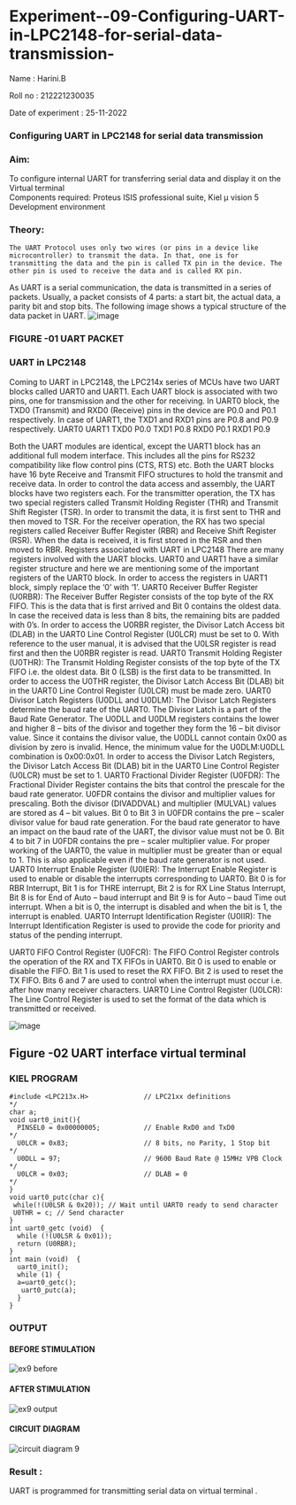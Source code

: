 # Experiment--09-Configuring-UART-in-LPC2148-for-serial-data-transmission-

Name :	Harini.B

Roll no : 212221230035

Date of experiment : 25-11-2022

### Configuring UART in LPC2148 for serial data transmission 

### Aim: 
To configure internal UART for transferring serial data and display it on the Virtual terminal  
Components required: Proteus ISIS professional suite, Kiel μ vision 5 Development environment 
### Theory: 
	The UART Protocol uses only two wires (or pins in a device like microcontroller) to transmit the data. In that, one is for transmitting the data and the pin is called TX pin in the device. The other pin is used to receive the data and is called RX pin.
As UART is a serial communication, the data is transmitted in a series of packets. Usually, a packet consists of 4 parts: a start bit, the actual data, a parity bit and stop bits. The following image shows a typical structure of the data packet in UART.
![image](https://user-images.githubusercontent.com/36288975/203727146-383ce4b4-677b-44c3-bb13-a9e203950760.png)
### FIGURE -01 UART PACKET 


### UART in LPC2148
Coming to UART in LPC2148, the LPC214x series of MCUs have two UART blocks called UART0 and UART1. Each UART block is associated with two pins, one for transmission and the other for receiving.
In UART0 block, the TXD0 (Transmit) and RXD0 (Receive) pins in the device are P0.0 and P0.1 respectively. In case of UART1, the TXD1 and RXD1 pins are P0.8 and P0.9 respectively.
UART0	UART1
TXD0	P0.0	TXD1	P0.8
RXD0	P0.1	RXD1	P0.9


Both the UART modules are identical, except the UART1 block has an additional full modem interface. This includes all the pins for RS232 compatibility like flow control pins (CTS, RTS) etc.
Both the UART blocks have 16 byte Receive and Transmit FIFO structures to hold the transmit and receive data. In order to control the data access and assembly, the UART blocks have two registers each.
For the transmitter operation, the TX has two special registers called Transmit Holding Register (THR) and Transmit Shift Register (TSR). In order to transmit the data, it is first sent to THR and then moved to TSR.
For the receiver operation, the RX has two special registers called Receiver Buffer Register (RBR) and Receive Shift Register (RSR). When the data is received, it is first stored in the RSR and then moved to RBR.
Registers associated with UART in LPC2148
There are many registers involved with the UART blocks. UART0 and UART1 have a similar register structure and here we are mentioning some of the important registers of the UART0 block. In order to access the registers in UART1 block, simply replace the ‘0’ with ‘1’.
UART0 Receiver Buffer Register (U0RBR): The Receiver Buffer Register consists of the top byte of the RX FIFO. This is the data that is first arrived and Bit 0 contains the oldest data. In case the received data is less than 8 bits, the remaining bits are padded with 0’s. In order to access the U0RBR register, the Divisor Latch Access bit (DLAB) in the UART0 Line Control Register (U0LCR) must be set to 0. With reference to the user manual, it is advised that the U0LSR register is read first and then the U0RBR register is read.
UART0 Transmit Holding Register (U0THR): The Transmit Holding Register consists of the top byte of the TX FIFO i.e. the oldest data. Bit 0 (LSB) is the first data to be transmitted. In order to access the U0THR register, the Divisor Latch Access Bit (DLAB) bit in the UART0 Line Control Register (U0LCR) must be made zero.
UART0 Divisor Latch Registers (U0DLL and U0DLM): The Divisor Latch Registers determine the baud rate of the UART0. The Divisor Latch is a part of the Baud Rate Generator. The U0DLL and U0DLM registers contains the lower and higher 8 – bits of the divisor and together they form the 16 – bit divisor value. Since it contains the divisor value, the U0DLL cannot contain 0x00 as division by zero is invalid. Hence, the minimum value for the U0DLM:U0DLL combination is 0x00:0x01. In order to access the Divisor Latch Registers, the Divisor Latch Access Bit (DLAB) bit in the UART0 Line Control Register (U0LCR) must be set to 1.
UART0 Fractional Divider Register (U0FDR): The Fractional Divider Register contains the bits that control the prescale for the baud rate generator. U0FDR contains the divisor and multiplier values for prescaling. Both the divisor (DIVADDVAL) and multiplier (MULVAL) values are stored as 4 – bit values. Bit 0 to Bit 3 in U0FDR contains the pre – scaler divisor value for baud rate generation. For the baud rate generator to have an impact on the baud rate of the UART, the divisor value must not be 0. Bit 4 to bit 7 in U0FDR contains the pre – scaler multiplier value. For proper working of the UART0, the value in multiplier must be greater than or equal to 1. This is also applicable even if the baud rate generator is not used.
UART0 Interrupt Enable Register (U0IER): The Interrupt Enable Register is used to enable or disable the interrupts corresponding to UART0. Bit 0 is for RBR Interrupt, Bit 1 is for THRE interrupt, Bit 2 is for RX Line Status Interrupt, Bit 8 is for End of Auto – baud interrupt and Bit 9 is for Auto – baud Time out interrupt. When a bit is 0, the interrupt is disabled and when the bit is 1, the interrupt is enabled.
UART0 Interrupt Identification Register (U0IIR): The Interrupt Identification Register is used to provide the code for priority and status of the pending interrupt.

UART0 FIFO Control Register (U0FCR): The FIFO Control Register controls the operation of the RX and TX FIFOs in UART0. Bit 0 is used to enable or disable the FIFO. Bit 1 is used to reset the RX FIFO. Bit 2 is used to reset the TX FIFO. Bits 6 and 7 are used to control when the interrupt must occur i.e. after how many receiver characters.
UART0 Line Control Register (U0LCR): The Line Control Register is used to set the format of the data which is transmitted or received.


![image](https://user-images.githubusercontent.com/36288975/203729175-35823e84-cdad-4cd2-8334-2a7477de528f.png)

## Figure -02 UART interface virtual terminal

### KIEL PROGRAM 
```
#include <LPC213x.H>              // LPC21xx definitions                      */
char a;
void uart0_init(){
  PINSEL0 = 0x00000005;           // Enable RxD0 and TxD0                     */
  U0LCR = 0x83;                   // 8 bits, no Parity, 1 Stop bit            */
  U0DLL = 97;                     // 9600 Baud Rate @ 15MHz VPB Clock         */
  U0LCR = 0x03;                   // DLAB = 0                                 */
}
void uart0_putc(char c){
 while(!(U0LSR & 0x20)); // Wait until UART0 ready to send character  
 U0THR = c; // Send character
}
int uart0_getc (void)  {                     
  while (!(U0LSR & 0x01));
  return (U0RBR);
}
int main (void)  {                
  uart0_init();      
  while (1) {                          
  a=uart0_getc();
   uart0_putc(a);
  }                               
}

```

### OUTPUT

#### BEFORE STIMULATION
![ex9 before](https://user-images.githubusercontent.com/93427253/203938473-6a0555eb-c5d7-4b01-9b43-0789fdff6b90.png)

#### AFTER STIMULATION
![ex9 output](https://user-images.githubusercontent.com/93427253/203938567-f2184294-71c7-485e-b697-da05eaf649d9.png)

#### CIRCUIT DIAGRAM
![circuit diagram 9](https://user-images.githubusercontent.com/93427253/203938610-f98fbb36-ddc7-4154-8051-479ec17ec7ec.png)


### Result :
UART is programmed for transmitting serial data on virtual terminal .
